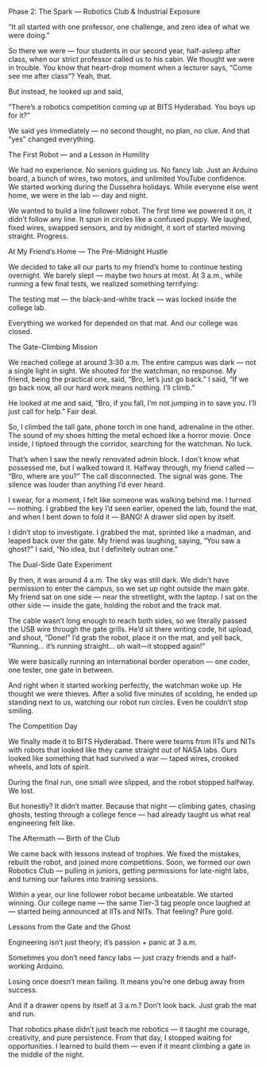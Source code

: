 Phase 2: The Spark — Robotics Club & Industrial Exposure

“It all started with one professor, one challenge, and zero idea of what we were doing.”

So there we were — four students in our second year, half-asleep after class, when our strict professor called us to his cabin.
We thought we were in trouble. You know that heart-drop moment when a lecturer says, “Come see me after class”? Yeah, that.

But instead, he looked up and said,

“There’s a robotics competition coming up at BITS Hyderabad. You boys up for it?”

We said yes immediately — no second thought, no plan, no clue.
And that “yes” changed everything.

The First Robot — and a Lesson in Humility

We had no experience. No seniors guiding us. No fancy lab. Just an Arduino board, a bunch of wires, two motors, and unlimited YouTube confidence.
We started working during the Dussehra holidays. While everyone else went home, we were in the lab — day and night.

We wanted to build a line follower robot.
The first time we powered it on, it didn’t follow any line. It spun in circles like a confused puppy.
We laughed, fixed wires, swapped sensors, and by midnight, it sort of started moving straight.
Progress.

At My Friend’s Home — The Pre-Midnight Hustle

We decided to take all our parts to my friend’s home to continue testing overnight.
We barely slept — maybe two hours at most. At 3 a.m., while running a few final tests, we realized something terrifying:

The testing mat — the black-and-white track — was locked inside the college lab.

Everything we worked for depended on that mat. And our college was closed.

The Gate-Climbing Mission

We reached college at around 3:30 a.m.
The entire campus was dark — not a single light in sight.
We shouted for the watchman, no response. My friend, being the practical one, said, “Bro, let’s just go back.”
I said, “If we go back now, all our hard work means nothing. I’ll climb.”

He looked at me and said, “Bro, if you fall, I’m not jumping in to save you. I’ll just call for help.”
Fair deal.

So, I climbed the tall gate, phone torch in one hand, adrenaline in the other.
The sound of my shoes hitting the metal echoed like a horror movie.
Once inside, I tiptoed through the corridor, searching for the watchman. No luck.

That’s when I saw the newly renovated admin block.
I don’t know what possessed me, but I walked toward it.
Halfway through, my friend called — “Bro, where are you?”
The call disconnected. The signal was gone. The silence was louder than anything I’d ever heard.

I swear, for a moment, I felt like someone was walking behind me.
I turned — nothing.
I grabbed the key I’d seen earlier, opened the lab, found the mat, and when I bent down to fold it —
BANG! A drawer slid open by itself.

I didn’t stop to investigate. I grabbed the mat, sprinted like a madman, and leaped back over the gate.
My friend was laughing, saying, “You saw a ghost?”
I said, “No idea, but I definitely outran one.”

The Dual-Side Gate Experiment

By then, it was around 4 a.m. The sky was still dark.
We didn’t have permission to enter the campus, so we set up right outside the main gate.
My friend sat on one side — near the streetlight, with the laptop.
I sat on the other side — inside the gate, holding the robot and the track mat.

The cable wasn’t long enough to reach both sides, so we literally passed the USB wire through the gate grills.
He’d sit there writing code, hit upload, and shout, “Done!”
I’d grab the robot, place it on the mat, and yell back, “Running… it’s running straight… oh wait—it stopped again!”

We were basically running an international border operation — one coder, one tester, one gate in between.

And right when it started working perfectly, the watchman woke up.
He thought we were thieves.
After a solid five minutes of scolding, he ended up standing next to us, watching our robot run circles.
Even he couldn’t stop smiling.

The Competition Day

We finally made it to BITS Hyderabad.
There were teams from IITs and NITs with robots that looked like they came straight out of NASA labs.
Ours looked like something that had survived a war — taped wires, crooked wheels, and lots of spirit.

During the final run, one small wire slipped, and the robot stopped halfway.
We lost.

But honestly? It didn’t matter.
Because that night — climbing gates, chasing ghosts, testing through a college fence — had already taught us what real engineering felt like.

The Aftermath — Birth of the Club

We came back with lessons instead of trophies.
We fixed the mistakes, rebuilt the robot, and joined more competitions.
Soon, we formed our own Robotics Club — pulling in juniors, getting permissions for late-night labs, and turning our failures into training sessions.

Within a year, our line follower robot became unbeatable.
We started winning.
Our college name — the same Tier-3 tag people once laughed at — started being announced at IITs and NITs.
That feeling? Pure gold.

Lessons from the Gate and the Ghost

Engineering isn’t just theory; it’s passion + panic at 3 a.m.

Sometimes you don’t need fancy labs — just crazy friends and a half-working Arduino.

Losing once doesn’t mean failing. It means you’re one debug away from success.

And if a drawer opens by itself at 3 a.m.? Don’t look back. Just grab the mat and run.

That robotics phase didn’t just teach me robotics — it taught me courage, creativity, and pure persistence.
From that day, I stopped waiting for opportunities.
I learned to build them — even if it meant climbing a gate in the middle of the night.
